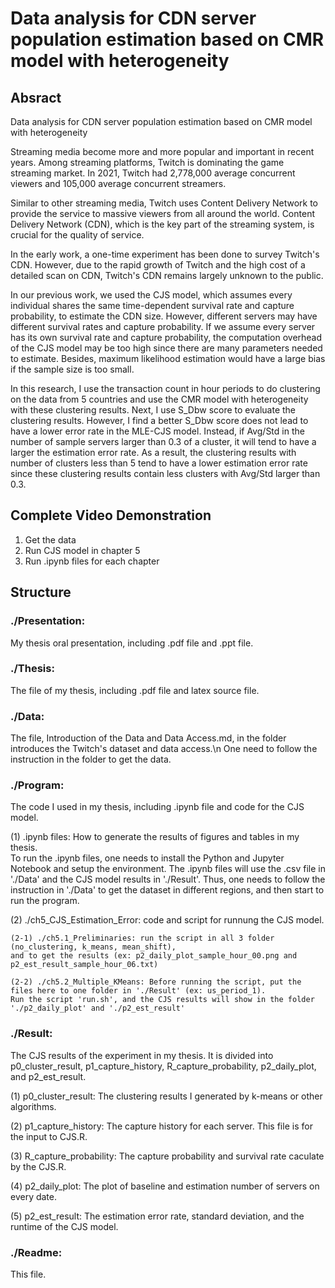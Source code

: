 # Data analysis for CDN server population estimation based on CMR model with heterogeneity

## Absract
Data analysis for CDN server population estimation based on CMR model with heterogeneity

Streaming media become more and more popular and important in recent years. Among streaming platforms, Twitch is dominating the game streaming market. In 2021, Twitch had 2,778,000 average concurrent viewers and 105,000 average concurrent streamers.

Similar to other streaming media, Twitch uses Content Delivery Network to provide the service to massive viewers from all around the world. Content Delivery Network (CDN), which is the key part of the streaming system, is crucial for the quality of service.

In the early work, a one-time experiment has been done to survey Twitch's CDN. However, due to the rapid growth of Twitch and the high cost of a detailed scan on CDN, Twitch's CDN remains largely unknown to the public. 

In our previous work, we used the CJS model, which assumes every individual shares the same time-dependent survival rate and capture probability, to estimate the CDN size. However, different servers may have different survival rates and capture probability. If we assume every server has its own survival rate and capture probability, the computation overhead of the CJS model may be too high since there are many parameters needed to estimate. Besides, maximum likelihood estimation would have a large bias if the sample size is too small.

In this research, I use the transaction count in hour periods to do clustering on the data from 5 countries and use the CMR model with heterogeneity with these clustering results. Next, I use S\_Dbw score to evaluate the clustering results. However, I find a better S_Dbw score does not lead to have a lower error rate in the MLE-CJS model. Instead, if Avg/Std in the number of sample servers larger than 0.3 of a cluster, it will tend to have a larger the estimation error rate. As a result, the clustering results with number of clusters less than 5 tend to have a lower estimation error rate since these clustering results contain less clusters with Avg/Std larger than 0.3.


## Complete Video Demonstration
1. Get the data
2. Run CJS model in chapter 5
3. Run .ipynb files for each chapter

## Structure

### ./Presentation: 
My thesis oral presentation, including .pdf file and .ppt file.

### ./Thesis:
The file of my thesis, including .pdf file and latex source file.

### ./Data:
The file, Introduction of the Data and Data Access.md, in the folder introduces the Twitch's dataset and data access.\n
One need to follow the instruction in the folder to get the data.

### ./Program:
The code I used in my thesis, including .ipynb file and code for the CJS model.

  (1) .ipynb files: How to generate the results of figures and tables in my thesis. \
  To run the .ipynb files, one needs to install the Python and Jupyter Notebook and setup the environment.
  The .ipynb files will use the .csv file in './Data' and the CJS model results in './Result'.
  Thus, one needs to follow the instruction in './Data' to get the dataset in different regions, and then start to run the program.
  
  (2) ./ch5_CJS_Estimation_Error: code and script for runnung the CJS model.
  
    (2-1) ./ch5.1_Preliminaries: run the script in all 3 folder (no_clustering, k_means, mean_shift), 
    and to get the results (ex: p2_daily_plot_sample_hour_00.png and p2_est_result_sample_hour_06.txt)
    
    (2-2) ./ch5.2_Multiple_KMeans: Before running the script, put the files here to one folder in './Result' (ex: us_period_1). 
    Run the script 'run.sh', and the CJS results will show in the folder './p2_daily_plot' and './p2_est_result'

### ./Result:
The CJS results of the experiment in my thesis. 
It is divided into p0_cluster_result, p1_capture_history, R_capture_probability, p2_daily_plot, and p2_est_result.

(1) p0_cluster_result: The clustering results I generated by k-means or other algorithms.

(2) p1_capture_history: The capture history for each server. This file is for the input to CJS.R.

(3) R_capture_probability: The capture probability and survival rate caculate by the CJS.R.

(4) p2_daily_plot: The plot of baseline and estimation number of servers on every date.

(5) p2_est_result: The estimation error rate, standard deviation, and the runtime of the CJS model.

### ./Readme:
This file.
